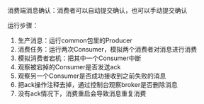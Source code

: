 
消费端消息确认：消费者可以自动提交确认，也可以手动提交确认

运行步骤：
1. 生产消息：运行common包里的Producer
2. 消费任务：运行两次Consumer，模拟两个消费者对消息进行消费
3. 模拟消费者宕机：把其中一个Consumer中断
4. 观察被宕掉的Consumer是否发送ack
5. 观察另一个Consumer是否成功接收到之前失败的消息
6. 把ack操作注释去掉，通过控制台观察broker是否删除消息
7. 没有ack情况下，消费重启会导致消息重复消费
